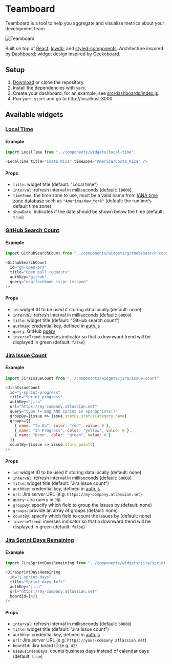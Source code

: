 # Teamboard

Teamboard is a tool to help you aggregate and visualize metrics about your development team.

![Teamboard](https://user-images.githubusercontent.com/150465/61183387-5deac080-a649-11e9-9912-46f0f84eb4ad.png)

Built on top of [React](https://reactjs.org/), [lowdb](https://github.com/typicode/lowdb), and [styled-components](https://www.styled-components.com/). Architecture inspired by [Dashboard](https://github.com/danielbayerlein/dashboard); widget design inspired by [Geckoboard](https://geckoboard.com).

## Setup

1. [Download](https://github.com/apaunchev/Teamboard/archive/master.zip) or clone the repository.
2. Install the dependencies with `yarn`.
3. Create your dashboard; for an example, see [src/dashboards/index.js](./src/dashboards/index.js).
4. Run `yarn start` and go to http://localhost:3000.

## Available widgets

### [Local Time](./src/components/widgets/local-time/index.js)

#### Example

```javascript
import LocalTime from "../components/widgets/local-time";

<LocalTime title="Costa Rica" timeZone="America/Costa_Rica" />
```

#### Props

- `title`: widget title (default: "Local time")
- `interval`: refresh interval in milliseconds (default: `10000`)
- `timeZone`: the time zone to use, must be a valid name from [IANA time zone database](https://www.iana.org/time-zones) such as `"America/New_York"` (default: the runtime’s default time zone)
- `showDate`: indicates if the date should be shown below the time (default: `true`)

### [GitHub Search Count](./src/components/widgets/github/search-count.js)

#### Example

```javascript
import GithubSearchCount from "../components/widgets/github/search-count";

<GithubSearchCount
  id="gh-open-prs"
  title="Open pull requests"
  authKey="github"
  query="org:facebook is:pr is:open"
/>
```

#### Props

- `id`: widget ID to be used if storing data locally (default: none)
- `interval`: refresh interval in milliseconds (default: `60000`)
- `title`: widget title (default: "GitHub search count")
- `authKey`: credential key, defined in [auth.js](./auth.js)
- `query`: GitHub [query](https://help.github.com/en/articles/about-searching-on-github)
- `inverseTrend`: inverses indicator so that a downward trend will be displayed in green (default: `false`)

### [Jira Issue Count](./src/components/widgets/jira/issue-count.js)

#### Example

```javascript
import JiraIssueCount from "../components/widgets/jira/issue-count";

<JiraIssueCount
  id="j-sprint-progress"
  title="Sprint progress"
  authKey="jira"
  url="https://my-company.atlassian.net"
  query="type != Bug AND sprint in openSprints()"
  groupBy={issue => issue.status.statusCategory.name}
  groups={[
    { name: "To Do", color: "red", value: 0 },
    { name: "In Progress", color: "yellow", value: 0 },
    { name: "Done", color: "green", value: 0 }
  ]}
  countBy={issue => issue.story_points}
/>
```

#### Props

- `id`: widget ID to be used if storing data locally (default: none)
- `interval`: refresh interval in milliseconds (default: `60000`)
- `title`: widget title (default: "Jira issue count")
- `authKey`: credential key, defined in [auth.js](./auth.js)
- `url`: Jira server URL (e.g. `https://my-company.atlassian.net`)
- `query`: Jira query in `JQL`
- `groupBy`: specify which field to group the issues by (default: none)
- `groups`: provide an array of groups (default: none)
- `countBy`: specify which field to count the issues by (default: none)
- `inverseTrend`: inverses indicator so that a downward trend will be displayed in green (default: `false`)

### [Jira Sprint Days Remaining](./src/components/widgets/jira/sprint-days-remaining.js)

#### Example

```javascript
import JiraSprintDaysRemaining from "../components/widgets/jira/sprint-days-remaining";

<JiraSprintDaysRemaining
  id="j-sprint-days"
  title="Sprint days left"
  authKey="jira"
  url="https://my-company.atlassian.net"
  boardId={42}
/>
```

#### Props

- `interval`: refresh interval in milliseconds (default: `60000`)
- `title`: widget title (default: "Jira issue count")
- `authKey`: credential key, defined in [auth.js](./auth.js)
- `url`: Jira server URL (e.g. `https://your-company.atlassian.net`)
- `boardId`: Jira board ID (e.g. `42`)
- `useBusinessDays`: counts business days instead of calendar days (default: `true`)
